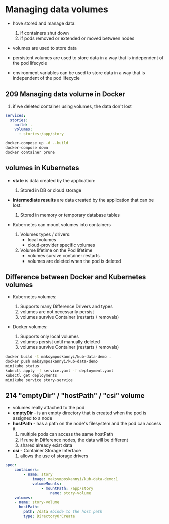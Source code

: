 # Managing data volumes

- hove stored and manage data:
    1. if containers shut down
    2. if pods removed or extended or moved between nodes

- volumes are used to store data
- persistent volumes are used to store data in a way that is independent of the pod lifecycle
- environment variables can be used to store data in a way that is independent of the pod lifecycle

## 209 Managing data volume in Docker

1. if we deleted container using volumes, the data don't lost

```yaml
services:
  stories:
    build: .
    volumes:
      - stories:/app/story
```

```bash
docker-compose up -d --build
docker-compose down
docker container prune
```

## volumes in Kubernetes

- **state** is data created by the application:
    1. Stored in DB or cloud storage
- **intermediate results** are data created by the application that can be lost:
    1. Stored in memory or temporary database tables

- Kubernetes can mount volumes into containers
    1. Volumes types / drivers:
        - local volumes
        - cloud-provider specific volumes
    2. Volume lifetime on the Pod lifetime
        - volumes survive container restarts
        - volumes are deleted when the pod is deleted

## Difference between Docker and Kubernetes volumes

- Kubernetes volumes:
    1. Supports many Difference Drivers and types
    2. volumes are not necessarily persist
    3. volumes survive Container (restarts /  removals)

- Docker volumes:
    1. Supports only local volumes
    2. volumes persist until manually deleted
    3. volumes survive Container (restarts /  removals)

```bash
docker build -t maksymposkannyi/kub-data-demo .
docker push maksymposkannyi/kub-data-demo
minikube status
kubectl apply -f service.yaml -f deployment.yaml
kubectl get deployments
minikube service story-service
```

## 214 "emptyDir" / "hostPath" / "csi" volume

- volumes really attached to the pod
- **emptyDir**  - is an empty directory that is created when the pod is assigned to a node
- **hostPath** - has a path on the node's filesystem and the pod can access it
   1. multiple pods can access the same hostPath
   2. if rune in Difference nodes, the data will be different
   3. shared already exist data
- **csi** - Container Storage Interface
    1. allows the use of storage drivers

```yaml
spec:
    containers:
        - name: story
            image: maksymposkannyi/kub-data-demo:1
            volumeMounts:
                - mountPath: /app/story
                    name: story-volume
    volumes:
    - name: story-volume
      hostPath:
        path: /data #binde to the host path
        type: DirectoryOrCreate
```
